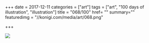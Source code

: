 +++
date = 2017-12-11
categories = ["art"]
tags = ["art", "100 days of illustration", "illustration"]
title = "068/100"
href= ""
summary=""
featuredimg = "//konigi.com/media/art/068.png"

+++

<img src="//konigi.com/media/art/068.png" />

